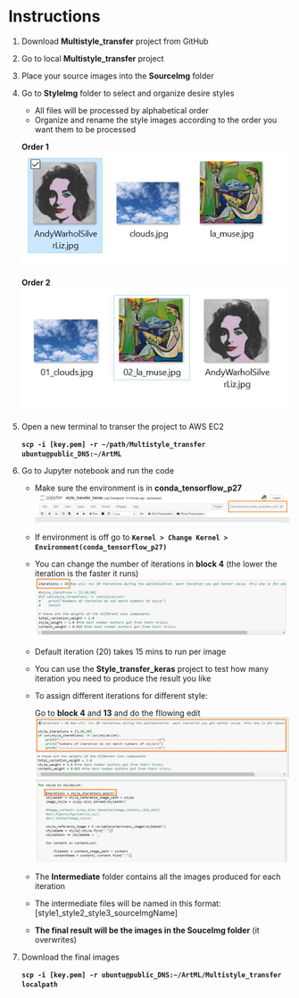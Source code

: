 # Instructions
1. Download **Multistyle_transfer** project from GitHub

2. Go to local **Multistyle_transfer** project

3. Place your source images into the **SourceImg** folder

4. Go to **StyleImg** folder to select and organize desire styles

   * All files will be processed by alphabetical order
   * Organize and rename the style images according to the order you want them to be processed
  
   **Order 1**
   ![alt text](https://github.com/frank113/art-ml-project1/blob/master/Multistyle_transfer/Reference/Order1.JPG)
   
   
   **Order 2**
   ![alt text](https://github.com/frank113/art-ml-project1/blob/master/Multistyle_transfer/Reference/Order2.JPG)
   
   
 5. Open a new terminal to transer the project to AWS EC2
 
    **`scp -i [key.pem] -r ~/path/Multistyle_transfer ubuntu@public_DNS:~/ArtML`**
 
 6. Go to Jupyter notebook and run the code
    
    * Make sure the environment is in **conda_tensorflow_p27**
    ![alt text](https://github.com/frank113/art-ml-project1/blob/master/Multistyle_transfer/Reference/Env.JPG)
    
    * If environment is off go to **`Kernel > Change Kernel > Environment(conda_tensorflow_p27)`**
 
    
    
    * You can change the number of iterations in **block 4** (the lower the iteration is the faster it runs)
    ![alt text](https://github.com/frank113/art-ml-project1/blob/master/Multistyle_transfer/Reference/Block4.JPG)
    
    
    * Default iteration (20) takes 15 mins to run per image
    
    * You can use the **Style_transfer_keras** project to test how many iteration you need to produce the result you like 
    
    * To assign different iterations for different style:
      
      Go to **block 4** and **13** and do the fllowing edit
      ![alt text](https://github.com/frank113/art-ml-project1/blob/master/Multistyle_transfer/Reference/StyleIter1.JPG)
      ![alt text](https://github.com/frank113/art-ml-project1/blob/master/Multistyle_transfer/Reference/StyleIter2.JPG)
      
      
    
    * The **Intermediate** folder contains all the images produced for each iteration
    
    * The intermediate files will be named in this format: [style1_style2_style3_sourceImgName]
    
    * **The final result will be the images in the SouceImg folder** (it overwrites)
    
 7. Download the final images
 
    **`scp -i [key.pem] -r ubuntu@public_DNS:~/ArtML/Multistyle_transfer localpath`**
 
